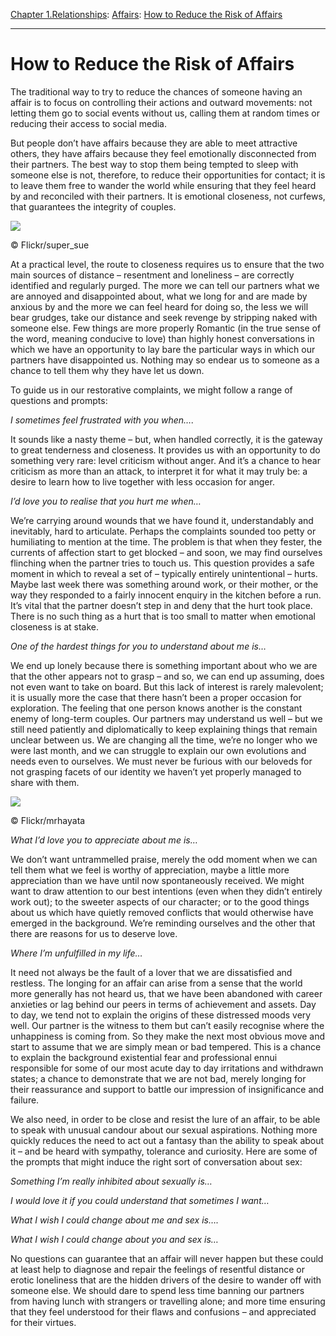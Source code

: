 [Chapter 1.Relationships](https://www.theschooloflife.com/thebookoflife/category/relationships/): [Affairs](https://www.theschooloflife.com/thebookoflife/category/relationships/affairs/): [How to Reduce the Risk of Affairs](https://www.theschooloflife.com/thebookoflife/how-to-reduce-the-risk-of-affairs/)

* * *

# How to Reduce the Risk of Affairs

The traditional way to try to reduce the chances of someone having an affair is to focus on controlling their actions and outward movements: not letting them go to social events without us, calling them at random times or reducing their access to social media.

But people don’t have affairs because they are able to meet attractive others, they have affairs because they feel emotionally disconnected from their partners. The best way to stop them being tempted to sleep with someone else is not, therefore, to reduce their opportunities for contact; it is to leave them free to wander the world while ensuring that they feel heard by and reconciled with their partners. It is emotional closeness, not curfews, that guarantees the integrity of couples.

 ![](https://www.theschooloflife.com/thebookoflife/wp-content/uploads/2018/09/14458945421_faccaacc60_k.jpg)

© Flickr/super\_sue

At a practical level, the route to closeness requires us to ensure that the two main sources of distance – resentment and loneliness – are correctly identified and regularly purged. The more we can tell our partners what we are annoyed and disappointed about, what we long for and are made by anxious by and the more we can feel heard for doing so, the less we will bear grudges, take our distance and seek revenge by stripping naked with someone else. Few things are more properly Romantic (in the true sense of the word, meaning conducive to love) than highly honest conversations in which we have an opportunity to lay bare the particular ways in which our partners have disappointed us. Nothing may so endear us to someone as a chance to tell them why they have let us down.

To guide us in our restorative complaints, we might follow a range of questions and prompts:

_I sometimes feel frustrated with you when…._

It sounds like a nasty theme – but, when handled correctly, it is the gateway to great tenderness and closeness. It provides us with an opportunity to do something very rare: level criticism without anger. And it’s a chance to hear criticism as more than an attack, to interpret it for what it may truly be: a desire to learn how to live together with less occasion for anger.

_I’d love you to realise that you hurt me when…_

We’re carrying around wounds that we have found it, understandably and inevitably, hard to articulate. Perhaps the complaints sounded too petty or humiliating to mention at the time. The problem is that when they fester, the currents of affection start to get blocked – and soon, we may find ourselves flinching when the partner tries to touch us. This question provides a safe moment in which to reveal a set of – typically entirely unintentional – hurts. Maybe last week there was something around work, or their mother, or the way they responded to a fairly innocent enquiry in the kitchen before a run. It’s vital that the partner doesn’t step in and deny that the hurt took place. There is no such thing as a hurt that is too small to matter when emotional closeness is at stake.

_One of the hardest things for you to understand about me is…_  
  
We end up lonely because there is something important about who we are that the other appears not to grasp – and so, we can end up assuming, does not even want to take on board. But this lack of interest is rarely malevolent; it is usually more the case that there hasn’t been a proper occasion for exploration. The feeling that one person knows another is the constant enemy of long-term couples. Our partners may understand us well – but we still need patiently and diplomatically to keep explaining things that remain unclear between us. We are changing all the time, we’re no longer who we were last month, and we can struggle to explain our own evolutions and needs even to ourselves. We must never be furious with our beloveds for not grasping facets of our identity we haven’t yet properly managed to share with them.

 ![](https://www.theschooloflife.com/thebookoflife/wp-content/uploads/2018/09/278370965_463eb05810_b.jpg)

© Flickr/mrhayata

_What I’d love you to appreciate about me is…_

We don’t want untrammelled praise, merely the odd moment when we can tell them what we feel is worthy of appreciation, maybe a little more appreciation than we have until now spontaneously received. We might want to draw attention to our best intentions (even when they didn’t entirely work out); to the sweeter aspects of our character; or to the good things about us which have quietly removed conflicts that would otherwise have emerged in the background. We’re reminding ourselves and the other that there are reasons for us to deserve love.

_Where I’m unfulfilled in my life…_

It need not always be the fault of a lover that we are dissatisfied and restless. The longing for an affair can arise from a sense that the world more generally has not heard us, that we have been abandoned with career anxieties or lag behind our peers in terms of achievement and assets. Day to day, we tend not to explain the origins of these distressed moods very well. Our partner is the witness to them but can’t easily recognise where the unhappiness is coming from. So they make the next most obvious move and start to assume that we are simply mean or bad tempered. This is a chance to explain the background existential fear and professional ennui responsible for some of our most acute day to day irritations and withdrawn states; a chance to demonstrate that we are not bad, merely longing for their reassurance and support to battle our impression of insignificance and failure.

We also need, in order to be close and resist the lure of an affair, to be able to speak with unusual candour about our sexual aspirations. Nothing more quickly reduces the need to act out a fantasy than the ability to speak about it – and be heard with sympathy, tolerance and curiosity. Here are some of the prompts that might induce the right sort of conversation about sex:

_Something I’m really inhibited about sexually is…_

_I would love it if you could understand that sometimes I want…_

_What I wish I could change about me and sex is…._

_What I wish I could change about you and sex is…_

No questions can guarantee that an affair will never happen but these could at least help to diagnose and repair the feelings of resentful distance or erotic loneliness that are the hidden drivers of the desire to wander off with someone else. We should dare to spend less time banning our partners from having lunch with strangers or travelling alone; and more time ensuring that they feel understood for their flaws and confusions – and appreciated for their virtues.

